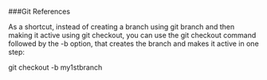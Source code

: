 ###Git References

As a shortcut, instead of creating a branch using git branch and then making it active using git checkout, you can use the git checkout command followed by the -b option, that creates the branch and makes it active in one step:

git checkout -b my1stbranch
